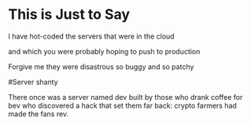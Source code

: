 # This is Just to Say

I have hot-coded
the servers
that were in
the cloud

and which
you were probably
hoping
to push to production

Forgive me
they were disastrous
so buggy
and so patchy



#Server shanty

There once was a server named dev
built by those who drank coffee for bev
who discovered a hack
that set them far back:
crypto farmers had made the fans rev.


